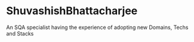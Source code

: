 # ShuvashishBhattacharjee
An SQA specialist having the experience of adopting new Domains, Techs and Stacks
